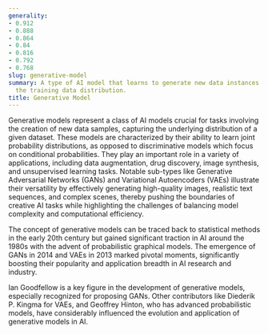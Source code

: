 ```yaml
---
generality:
- 0.912
- 0.888
- 0.864
- 0.84
- 0.816
- 0.792
- 0.768
slug: generative-model
summary: A type of AI model that learns to generate new data instances that mimic
  the training data distribution.
title: Generative Model
---
```


Generative models represent a class of AI models crucial for tasks involving the creation of new data samples, capturing the underlying distribution of a given dataset. These models are characterized by their ability to learn joint probability distributions, as opposed to discriminative models which focus on conditional probabilities. They play an important role in a variety of applications, including data augmentation, drug discovery, image synthesis, and unsupervised learning tasks. Notable sub-types like Generative Adversarial Networks (GANs) and Variational Autoencoders (VAEs) illustrate their versatility by effectively generating high-quality images, realistic text sequences, and complex scenes, thereby pushing the boundaries of creative AI tasks while highlighting the challenges of balancing model complexity and computational efficiency.

The concept of generative models can be traced back to statistical methods in the early 20th century but gained significant traction in AI around the 1980s with the advent of probabilistic graphical models. The emergence of GANs in 2014 and VAEs in 2013 marked pivotal moments, significantly boosting their popularity and application breadth in AI research and industry.

Ian Goodfellow is a key figure in the development of generative models, especially recognized for proposing GANs. Other contributors like Diederik P. Kingma for VAEs, and Geoffrey Hinton, who has advanced probabilistic models, have considerably influenced the evolution and application of generative models in AI.